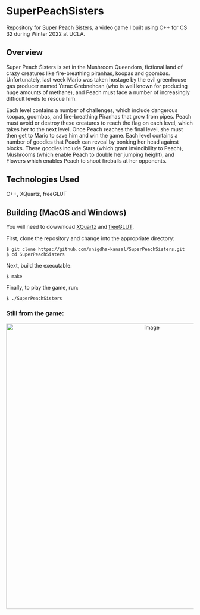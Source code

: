 # SuperPeachSisters

Repository for Super Peach Sisters, a video game I built using C++ for CS 32 during Winter 2022 at UCLA.

## Overview

Super Peach Sisters is set in the Mushroom Queendom, fictional land of crazy creatures like fire-breathing piranhas, koopas and goombas. Unfortunately, last week Mario was taken hostage by the evil greenhouse gas producer named Yerac Grebnehcan (who is well known for producing huge amounts of methane), and Peach must face a number of increasingly difficult levels to rescue him.

Each level contains a number of challenges, which include dangerous koopas, goombas, and fire-breathing Piranhas that grow from pipes. Peach must avoid or destroy these creatures to reach the flag on each level, which takes her to the next level. Once Peach reaches the final level, she must then get to Mario to save him and win the game. Each level contains a number of goodies that Peach can reveal by bonking her head against blocks. These goodies include Stars (which grant invincibility to Peach), Mushrooms (which enable Peach to double her jumping height), and Flowers which enables Peach to shoot fireballs at her opponents.

## Technologies Used

C++, XQuartz, freeGLUT

## Building (MacOS and Windows)

You will need to dowwnload [XQuartz](https://www.xquartz.org/) and [freeGLUT](https://freeglut.sourceforge.net/).

First, clone the repository and change into the appropriate directory:

```
$ git clone https://github.com/snigdha-kansal/SuperPeachSisters.git
$ cd SuperPeachSisters
```

Next, build the executable:

```
$ make
```

Finally, to play the game, run:

```
$ ./SuperPeachSisters
```

### Still from the game:
<p align="center">
<img width="767" alt="image" src="https://user-images.githubusercontent.com/93846021/222665124-77f4016b-975a-48fc-91f7-e0f098b846d6.png">
</p>
